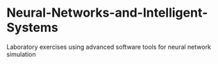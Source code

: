 # Neural-Networks-and-Intelligent-Systems
Laboratory exercises using advanced software tools for neural network simulation
